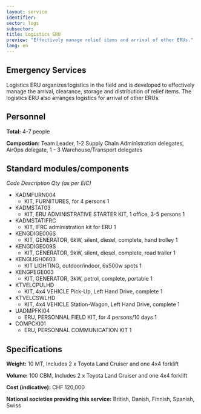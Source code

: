 ```yaml
---
layout: service
identifier:
sector: logs
subsector:
title: Logistics ERU
preview: "Effectively manage relief items and arrival of other ERUs."
lang: en
---
```


## Emergency Services

Logistics ERU organizes logistics in the field and is developed to effectively manage the arrival, clearance, storage and distribution of relief items. The logistics ERU also arranges logistics for arrival of other ERUs.

## Personnel

**Total:** 4-7 people

**Compostion:** Team Leader, 1-2 Supply Chain Administration delegates, AirOps delegate, 1 - 3 Warehouse/Transport delegates

## Standard modules/components

_Code Description Qty (as per EIC)_

- KADMFURN004
  - KIT, FURNITURES, for 4 persons 1
- KADMSTAT03
  - KIT, ERU ADMINISTRATIVE STARTER KIT, 1 office, 3-5 persons 1
- KADMSTATIFRC
  - KIT, IFRC administration kit for ERU 1
- KENGDIGE006S
  - KIT, GENERATOR, 6kW, silent, diesel, complete, hand trolley 1
- KENGDIGE009S
  - KIT, GENERATOR, 9kW, silent, diesel, complete, road trailer 1
- KENGLIGH0603
  - KIT LIGHTING, outdoor/indoor, 6x500w spots 1
- KENGPEGE003
  - KIT, GENERATOR, 3kW, petrol, complete, portable 1
- KTVELCPULHD
  - KIT, 4x4 VEHICLE Pick-Up, Left Hand Drive, complete 1
- KTVELCSWLHD
  - KIT, 4x4 VEHICLE Station-Wagon, Left Hand Drive, complete 1
- UADMPFKI04
  - ERU, PERSONNAL FIELD KIT, for 4 persons/10 days 1
- COMPCKI01
  - ERU, PERSONNAL COMMUNICATION KIT 1


## Specifications

**Weight:** 10 MT, Includes 2 x Toyota Land Cruiser and one 4x4 forklift

**Volume:** 100 CBM, Includes 2 x Toyota Land Cruiser and one 4x4 forklift

**Cost (indicative):** CHF 120,000

**National societies providing this service:** British, Danish, Finnish, Spanish, Swiss
